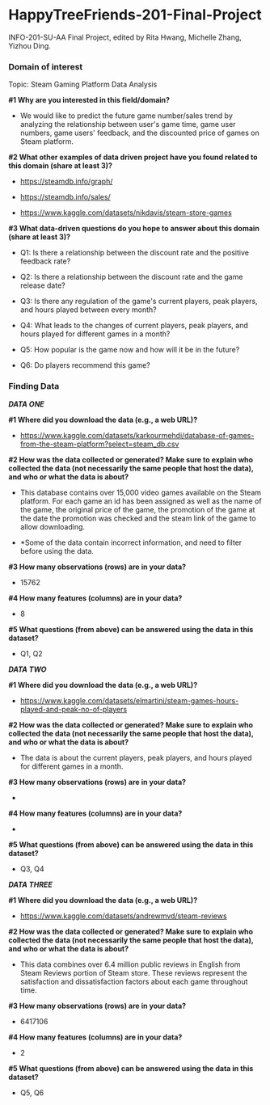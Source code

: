 # **HappyTreeFriends-201-Final-Project**
INFO-201-SU-AA Final Project, edited by Rita Hwang, Michelle Zhang, Yizhou Ding.



### **Domain of interest**

Topic: Steam Gaming Platform Data Analysis

**#1 Why are you interested in this field/domain?**

- We would like to predict the future game number/sales trend by analyzing the relationship between user's game time, game user numbers, game users' feedback, and the discounted price of games on Steam platform.

**#2 What other examples of data driven project have you found related to this domain (share at least 3)?**

- https://steamdb.info/graph/

- https://steamdb.info/sales/

- https://www.kaggle.com/datasets/nikdavis/steam-store-games

**#3 What data-driven questions do you hope to answer about this domain (share at least 3)?**

- Q1: Is there a relationship between the discount rate and the positive feedback rate?

- Q2: Is there a relationship between the discount rate and the game release date?

- Q3: Is there any regulation of the game's current players, peak players, and hours played between every month?

- Q4: What leads to the changes of current players, peak players, and hours played for different games in a month?

- Q5: How popular is the game now and how will it be in the future?

- Q6: Do players recommend this game?



### **Finding Data**

_**DATA ONE**_

**#1 Where did you download the data (e.g., a web URL)?**

- https://www.kaggle.com/datasets/karkourmehdi/database-of-games-from-the-steam-platform?select=steam_db.csv

**#2 How was the data collected or generated? Make sure to explain who collected the data (not necessarily the same people that host the data), and who or what the data is about?**

- This database contains over 15,000 video games available on the Steam platform. For each game an id has been assigned as well as the name of the game, the original price of the game, the promotion of the game at the date the promotion was checked and the steam link of the game to allow downloading.

- *Some of the data contain incorrect information,  and need to filter before using the data.

**#3 How many observations (rows) are in your data?**

- 15762

**#4 How many features (columns) are in your data?**

- 8

**#5 What questions (from above) can be answered using the data in this dataset?**

- Q1, Q2



_**DATA TWO**_

**#1 Where did you download the data (e.g., a web URL)?**

- https://www.kaggle.com/datasets/elmartini/steam-games-hours-played-and-peak-no-of-players

**#2 How was the data collected or generated? Make sure to explain who collected the data (not necessarily the same people that host the data), and who or what the data is about?**

  - The data is about the current players, peak players, and hours played for different games in a month. 

**#3 How many observations (rows) are in your data?**

- 

**#4 How many features (columns) are in your data?**

- 

**#5 What questions (from above) can be answered using the data in this dataset?**

- Q3, Q4



_**DATA THREE**_

**#1 Where did you download the data (e.g., a web URL)?**

- https://www.kaggle.com/datasets/andrewmvd/steam-reviews

**#2 How was the data collected or generated? Make sure to explain who collected the data (not necessarily the same people that host the data), and who or what the data is about?**

  - This data combines over 6.4 million public reviews in English from Steam Reviews portion of Steam store. These reviews represent the satisfaction and dissatisfaction factors about each game throughout time. 

**#3 How many observations (rows) are in your data?**

- 6417106

**#4 How many features (columns) are in your data?**

- 2

**#5 What questions (from above) can be answered using the data in this dataset?**

- Q5, Q6
